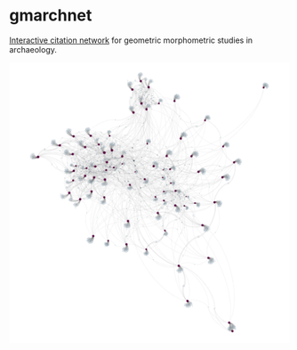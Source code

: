 # gmarchnet

[Interactive citation network](https://aksel-blaise.github.io/gmarchnet/) for geometric morphometric studies in archaeology.

![](./img/selden-gmarchnet1.png)
